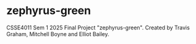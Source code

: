 # zephyrus-green
CSSE4011 Sem 1 2025 Final Project "zephyrus-green". Created by Travis Graham, Mitchell Boyne and Elliot Bailey.
